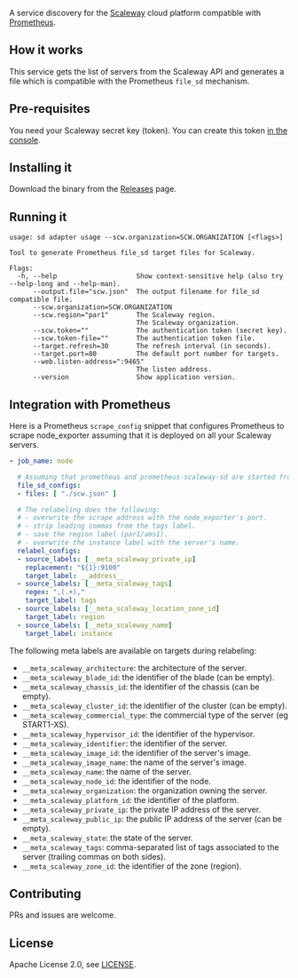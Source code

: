 A service discovery for the [Scaleway](https://www.scaleway.com/) cloud platform compatible with [Prometheus](https://prometheus.io).

## How it works

This service gets the list of servers from the Scaleway API and generates a file which is compatible with the Prometheus `file_sd` mechanism.

## Pre-requisites

You need your Scaleway secret key (token). You can create this token [in the console](https://cloud.scaleway.com/#/credentials).

## Installing it

Download the binary from the [Releases](https://github.com/simonpasquier/prometheus-scaleway-sd/releases) page.

## Running it

```
usage: sd adapter usage --scw.organization=SCW.ORGANIZATION [<flags>]

Tool to generate Prometheus file_sd target files for Scaleway.

Flags:
  -h, --help                    Show context-sensitive help (also try --help-long and --help-man).
      --output.file="scw.json"  The output filename for file_sd compatible file.
      --scw.organization=SCW.ORGANIZATION
      --scw.region="par1"       The Scaleway region.
                                The Scaleway organization.
      --scw.token=""            The authentication token (secret key).
      --scw.token-file=""       The authentication token file.
      --target.refresh=30       The refresh interval (in seconds).
      --target.port=80          The default port number for targets.
      --web.listen-address=":9465"
                                The listen address.
      --version                 Show application version.
```

## Integration with Prometheus

Here is a Prometheus `scrape_config` snippet that configures Prometheus to scrape node_exporter assuming that it is deployed on all your Scaleway servers.

```yaml
- job_name: node

  # Assuming that prometheus and prometheus-scaleway-sd are started from the same directory.
  file_sd_configs:
  - files: [ "./scw.json" ]

  # The relabeling does the following:
  # - overwrite the scrape address with the node_exporter's port.
  # - strip leading commas from the tags label.
  # - save the region label (par1/ams1).
  # - overwrite the instance label with the server's name.
  relabel_configs:
  - source_labels: [__meta_scaleway_private_ip]
    replacement: "${1}:9100"
    target_label: __address__
  - source_labels: [__meta_scaleway_tags]
    regex: ",(.+),"
    target_label: tags
  - source_labels: [__meta_scaleway_location_zone_id]
    target_label: region
  - source_labels: [__meta_scaleway_name]
    target_label: instance
```

The following meta labels are available on targets during relabeling:

* `__meta_scaleway_architecture`: the architecture of the server.
* `__meta_scaleway_blade_id`: the identifier of the blade (can be empty).
* `__meta_scaleway_chassis_id`: the identifier of the chassis (can be empty).
* `__meta_scaleway_cluster_id`: the identifier of the cluster (can be empty).
* `__meta_scaleway_commercial_type`: the commercial type of the server (eg START1-XS).
* `__meta_scaleway_hypervisor_id`: the identifier of the hypervisor.
* `__meta_scaleway_identifier`: the identifier of the server.
* `__meta_scaleway_image_id`: the identifier of the server's image.
* `__meta_scaleway_image_name`: the name of the server's image.
* `__meta_scaleway_name`: the name of the server.
* `__meta_scaleway_node_id`: the identifier of the node.
* `__meta_scaleway_organization`: the organization owning the server.
* `__meta_scaleway_platform_id`: the identifier of the platform.
* `__meta_scaleway_private_ip`: the private IP address of the server.
* `__meta_scaleway_public_ip`: the public IP address of the server (can be empty).
* `__meta_scaleway_state`: the state of the server.
* `__meta_scaleway_tags`: comma-separated list of tags associated to the server (trailing commas on both sides).
* `__meta_scaleway_zone_id`: the identifier of the zone (region).


## Contributing

PRs and issues are welcome.

## License

Apache License 2.0, see [LICENSE](https://github.com/simonpasquier/prometheus-scaleway-sd/blob/master/LICENSE).
